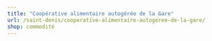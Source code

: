 ```yaml
---
title: "Coopérative alimentaire autogérée de la Gare"
url: /saint-denis/cooperative-alimentaire-autogeree-de-la-gare/
shop: commodité
---
```

